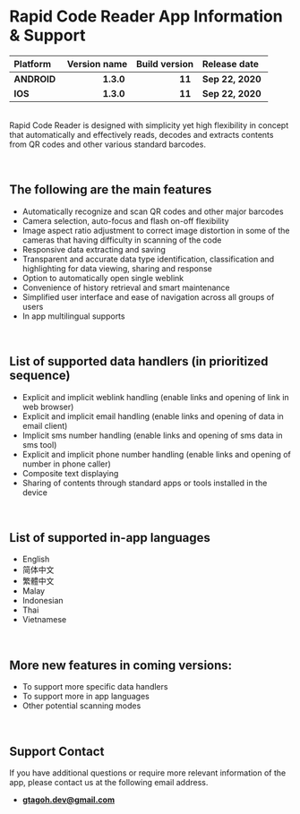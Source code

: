 # Rapid Code Reader App Information & Support

| Platform | Version name | Build version | Release date |
|:----- | -----: | -----: | :----- |
| **ANDROID**&nbsp; | **1.3.0**&nbsp; | **11**&nbsp; | **Sep 22, 2020**&nbsp; |
| **IOS**&nbsp; | **1.3.0**&nbsp; | **11**&nbsp; | **Sep 22, 2020**&nbsp; |
  
&nbsp;  
Rapid Code Reader is designed with simplicity yet high flexibility in concept that automatically and effectively reads, 
decodes and extracts contents from QR codes and other various standard barcodes.

&nbsp; 
## The following are the main features
- Automatically recognize and scan QR codes and other major barcodes
- Camera selection, auto-focus and flash on-off flexibility
- Image aspect ratio adjustment to correct image distortion in some of the cameras that having difficulty in scanning of the code 
- Responsive data extracting and saving
- Transparent and accurate data type identification, classification and highlighting for data viewing, sharing and response
- Option to automatically open single weblink 
- Convenience of history retrieval and smart maintenance
- Simplified user interface and ease of navigation across all groups of users
- In app multilingual supports

&nbsp; 
## List of supported data handlers (in prioritized sequence)
- Explicit and implicit weblink handling (enable links and opening of link in web browser)
- Explicit and implicit email handling (enable links and opening of data in email client)
- Implicit sms number handling (enable links and opening of sms data in sms tool)
- Explicit and implicit phone number handling (enable links and opening of number in phone caller)
- Composite text displaying
- Sharing of contents through standard apps or tools installed in the device

&nbsp; 
## List of supported in-app languages
- English
- 简体中文
- 繁體中文
- Malay
- Indonesian
- Thai
- Vietnamese

&nbsp; 
## More new features in coming versions:
- To support more specific data handlers
- To support more in app languages
- Other potential scanning modes

&nbsp;  
## Support Contact
If you have additional questions or require more relevant information of the app, please contact us at the following email address.  
- **gtagoh.dev@gmail.com**
